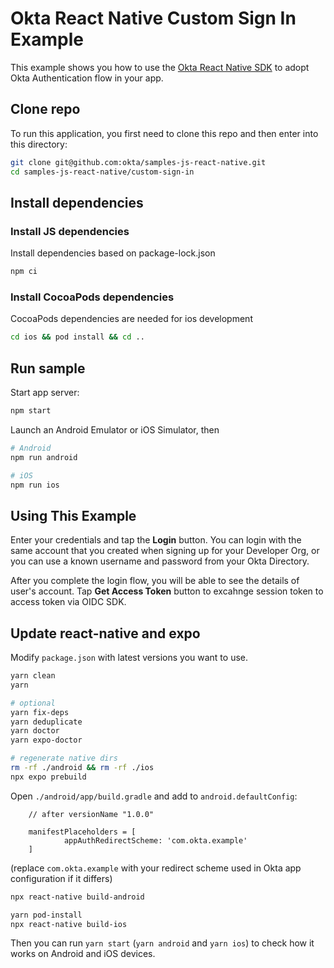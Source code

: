 # Okta React Native Custom Sign In Example

This example shows you how to use the [Okta React Native SDK](https://github.com/okta/okta-react-native) to adopt Okta Authentication flow in your app.

## Clone repo
To run this application, you first need to clone this repo and then enter into this directory:

```bash
git clone git@github.com:okta/samples-js-react-native.git
cd samples-js-react-native/custom-sign-in
```

## Install dependencies

### Install JS dependencies
Install dependencies based on package-lock.json
```bash
npm ci
```

### Install CocoaPods dependencies
CocoaPods dependencies are needed for ios development
```bash
cd ios && pod install && cd ..
```

## Run sample

Start app server:
```bash
npm start
```

Launch an Android Emulator or iOS Simulator, then
```bash
# Android
npm run android

# iOS
npm run ios
```

## Using This Example

Enter your credentials and tap the **Login** button. You can login with the same account that you created when signing up for your Developer Org, or you can use a known username and password from your Okta Directory.

After you complete the login flow, you will be able to see the details of user's account. Tap **Get Access Token** button to excahnge session token to access token via OIDC SDK.


## Update react-native and expo

Modify `package.json` with latest versions you want to use.

```sh
yarn clean
yarn

# optional
yarn fix-deps
yarn deduplicate
yarn doctor
yarn expo-doctor

# regenerate native dirs
rm -rf ./android && rm -rf ./ios
npx expo prebuild
```

Open `./android/app/build.gradle` and add to `android.defaultConfig`:
```
    // after versionName "1.0.0"

    manifestPlaceholders = [
            appAuthRedirectScheme: 'com.okta.example'
    ]
```
(replace `com.okta.example` with your redirect scheme used in Okta app configuration if it differs)

```sh
npx react-native build-android

yarn pod-install
npx react-native build-ios
```

Then you can run `yarn start` (`yarn android` and `yarn ios`) to check how it works on Android and iOS devices.
